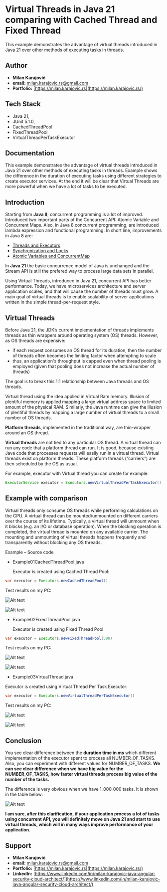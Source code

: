 # Virtual Threads in Java 21 comparing with Cached Thread and Fixed Thread
This example demonstrates the advantage of virtual threads introduced in Java 21 over other methods of executing tasks in threads.



## Author

- **Milan Karajović**
- **email:** milan.karajovic.rs@gmail.com
- **Portfolio:** [https://milan.karajovic.rs](https://milan.karajovic.rs/)



## Tech Stack
 
- Java 21, 
- JUnit 5.1.0, 
- CachedThreadPool
- FixedThreadPool
- VirtualThreadPerTaskExecutor




 ## Documentation

 This example demonstrates the advantage of virtual threads introduced in Java 21 over other methods of executing tasks in threads. Example shows the difference in the duration of executing tasks using different strategies to create executor services. At the end it will be clear that Virtual Threads are more powerful when we have a lot of tasks to be executed.




 ## Introduction
 Starting from **Java 8**, concurrent programming is a lot of improved. Introduced two important parts of the Concurrent API: Atomic Variable and Concurrent Maps. Also, in Java 8 concurrent programming, are introduced lambda expression and functional programming.  In short line, improvements in Java 8 are: 
 
 - [Threads and Executors](https://winterbe.com/posts/2015/04/07/java8-concurrency-tutorial-thread-executor-examples/)
 - [Synchronization and Locks](https://winterbe.com/posts/2015/04/30/java8-concurrency-tutorial-synchronized-locks-examples/)
 - [Atomic Variables and ConcurrentMap](https://winterbe.com/posts/2015/05/22/java8-concurrency-tutorial-atomic-concurrent-map-examples/)
   
In **Java 21** the basic concurrence model of Java is unchanged and the Stream API is still the prefered way to process large data sets in parallel.

Using Virtual Threads, introduced in Java 21, concurrent API has better performance. Today, we have microservices architecture and server application scales, and that will cause the number of threads must grow. A main goal of virtual threads is to enable scalability of server applications written in the simple thread-per-request style.




## Virtual Threads

Before Java 21, the JDK’s current implementation of threads implements threads as thin wrappers around operating system (OS) threads. However, as OS threads are expensive:
- if each request consumes an OS thread for its duration, then the number of threads often becomes the limiting factor when attempting to scale
- thus, an application's throughput is capped even when thread pooling is employed (given that pooling does not increase the actual number of threads)

The goal is to break this 1:1 relationship between Java threads and OS threads.

Virtual thread using the idea applied in Virtual Ram memory. Illusion of plentiful memory is applied mapping a large virtual address space to limited amount of the physical RAM. Similarly, the Java runtime can give the illusion of plentiful threads by mapping a large number of virtual threads to a small number of OS threads.

**Platform threads**, implemented in the traditional way, are thin-wrapper around an OS thread.

**Virtual threads** are not tied to any particular OS thread. A virtual thread can run any code that a platform thread can run. It is good, because existing Java code that processes requests will easily run in a virtual thread. Virtual threads exist on platform threads. These platform threads (“carriers”) are then scheduled by the OS as usual.

For example, executor with Virtual thread you can create for example:

```java
ExecutorService executor = Executors.newVirtualThreadPerTaskExecutor();
```




## Example with comparison

Virtual threads only consume OS threads while performing calculations on the CPU. A virtual thread can be mounted/unmounted on different carriers over the course of its lifetime. Typically, a virtual thread will unmount when it blocks (e.g. an I/O or database operation). When the blocking operation is completed, the virtual thread is mounted on any available carrier. The mounting and unmounting of virtual threads happens frequently and transparently without blocking any OS threads.




Example – Source code

- Example01CachedThreadPool.java

  Executor is created using Cached Thread Pool:

```java
var executor = Executors.newCachedThreadPool()
```

Test results on my PC:

![Alt text](Documentation/CachedThreadPool01.jpg)

![Alt text](Documentation/CachedThreadPool02.jpg)

- Example02FixedThreadPool.java

  Executor is created using Fixed Thread Pool:

```java
var executor = Executors.newFixedThreadPool(500)
```

Test results on my PC:

![Alt text](Documentation/FixedThreadPool01.jpg)

![Alt text](Documentation/FixedThreadPool02.jpg)

- Example03VirtualThread.java

 Executor is created using Virtual Thread  Per Task Executor:

 ```java
var executor = Executors.newVirtualThreadPerTaskExecutor()
```

Test results on my PC:

![Alt text](Documentation/VirtualThreadPerTask01.jpg)

![Alt text](Documentation/VirtualThreadPerTask02.jpg)




## Conclusion

You see clear difference between the **duration time in ms** which different implementation of the executor spent to process all NUMBER_OF_TASKS. Also, you can experiment with different values for NUMBER_OF_TASKS. **We can see clear difference when we have big value for the NUMBER_OF_TASKS, how faster virtual threads process big value of the number of the tasks.**

The difference is very obvious when we have 1_000_000 tasks. It is shown in the table below:

![Alt text](Documentation/Comparation.jpg)

**I am sure, after this clarification, if your application process a lot of tasks using concurrent API, you will definitely move on Java 21 and start to use virtual threads, which will in many ways improve performance of your application.**

## Support

- **Milan Karajović**
- **email:** milan.karajovic.rs@gmail.com
- **Portfolio:** [https://milan.karajovic.rs](https://milan.karajovic.rs/)
- **LinkedIn:** [https://www.linkedin.com/in/milan-karajovic-java-angular-security-cloud-architect/](https://www.linkedin.com/in/milan-karajovic-java-angular-security-cloud-architect/)
